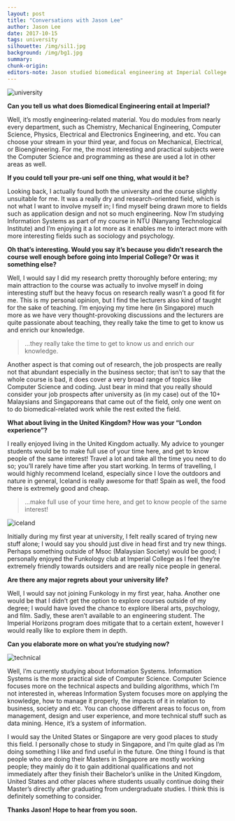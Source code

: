 ```yaml
---
layout: post
title: "Conversations with Jason Lee"
author: Jason Lee
date: 2017-10-15
tags: university 
silhouette: /img/sil1.jpg
background: /img/bg1.jpg
summary: 
chunk-origin: 
editors-note: Jason studied biomedical engineering at Imperial College and is currently pursuing his Masters in Information Systems in Singapore. 
---
```


![university](https://kualistories.github.io/img/university.jpg)

**Can you tell us what does Biomedical Engineering entail at Imperial?**

Well, it’s mostly engineering-related material. You do modules from nearly every department, such as Chemistry, Mechanical Engineering, Computer Science, Physics, Electrical and Electronics Engineering, and etc. You can choose your stream in your third year, and focus on Mechanical, Electrical, or Bioengineering. For me, the most interesting and practical subjects were the Computer Science and programming as these are used a lot in other areas as well.

**If you could tell your pre-uni self one thing, what would it be?**

Looking back, I actually found both the university and the course slightly unsuitable for me. It was a really dry and research-oriented field, which is not what I want to involve myself in; I find myself being drawn more to fields such as application design and not so much engineering. Now I’m studying Information Systems as part of my course in NTU (Nanyang Technological Institute) and I’m enjoying it a lot more as it enables me to interact more with more interesting fields such as sociology and psychology. 

**Oh that’s interesting. Would you say it’s because you didn’t research the course well enough before going into Imperial College? Or was it something else?**

Well, I would say I did my research pretty thoroughly before entering; my main attraction to the course was actually to involve myself in doing interesting stuff but the heavy focus on research really wasn’t a good fit for me. This is my personal opinion, but I find the lecturers also kind of taught for the sake of teaching. I’m enjoying my time here (in Singapore) much more as we have very thought-provoking discussions and the lecturers are quite passionate about teaching, they really take the time to get to know us and enrich our knowledge. 

>...they really take the time to get to know us and enrich our knowledge.

Another aspect is that coming out of research, the job prospects are really not that abundant especially in the business sector; that isn’t to say that the whole course is bad, it does cover a very broad range of topics like Computer Science and coding. Just bear in mind that you really should consider your job prospects after university as (in my case) out of the 10+ Malaysians and Singaporeans that came out of the field, only one went on to do biomedical-related work while the rest exited the field. 

**What about living in the United Kingdom? How was your “London experience”?**

I really enjoyed living in the United Kingdom actually. My advice to younger students would be to make full use of your time here, and get to know people of the same interest! Travel a lot and take all the time you need to do so; you’ll rarely have time after you start working. In terms of travelling, I would highly recommend Iceland, especially since I love the outdoors and nature in general, Iceland is really awesome for that! Spain as well, the food there is extremely good and cheap. 

>...make full use of your time here, and get to know people of the same interest!

![iceland](https://kualistories.github.io/img/iceland.jpg)

Initially during my first year at university, I felt really scared of trying new stuff alone; I would say you should just dive in head first and try new things. Perhaps something outside of Msoc (Malaysian Society) would be good; I personally enjoyed the Funkology club at Imperial College as I feel they’re extremely friendly towards outsiders and are really nice people in general. 

**Are there any major regrets about your university life?**

Well, I would say not joining Funkology in my first year, haha. Another one would be that I didn’t get the option to explore courses outside of my degree; I would have loved the chance to explore liberal arts, psychology, and film. Sadly, these aren’t available to an engineering student. The Imperial Horizons program does mitigate that to a certain extent, however I would really like to explore them in depth. 

**Can you elaborate more on what you’re studying now?**

![technical](https://kualistories.github.io/img/technical.jpg)

Well, I’m currently studying about Information Systems. Information Systems is the more practical side of Computer Science. Computer Science focuses more on the technical aspects and building algorithms, which I’m not interested in, whereas Information System focuses more on applying the knowledge, how to manage it properly, the impacts of it in relation to business, society and etc. You can choose different areas to focus on, from management, design and user experience, and more technical stuff such as data mining. Hence, it’s a system of information.

I would say the United States or Singapore are very good places to study this field. I personally chose to study in Singapore, and I’m quite glad as I’m doing something I like and find useful in the future. One thing I found is that people who are doing their Masters in Singapore are mostly working people; they mainly do it to gain additional qualifications and not immediately after they finish their Bachelor’s unlike in the United Kingdom, United States and other places where students usually continue doing their Master’s directly after graduating from undergraduate studies. I think this is definitely something to consider. 

**Thanks Jason! Hope to hear from you soon.**
